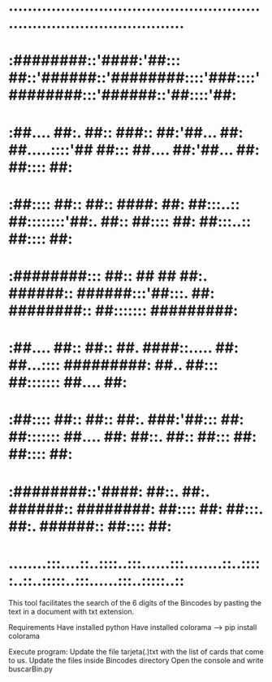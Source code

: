 #   ..........................................................................................
#   :########::'####:'##::: ##::'######::'########::::'###::::'########:::'######::'##::::'##:
#   :##.... ##:. ##:: ###:: ##:'##... ##: ##.....::::'## ##::: ##.... ##:'##... ##: ##:::: ##:
#   :##:::: ##:: ##:: ####: ##: ##:::..:: ##::::::::'##:. ##:: ##:::: ##: ##:::..:: ##:::: ##:
#   :########::: ##:: ## ## ##:. ######:: ######:::'##:::. ##: ########:: ##::::::: #########:
#   :##.... ##:: ##:: ##. ####::..... ##: ##...:::: #########: ##.. ##::: ##::::::: ##.... ##:
#   :##:::: ##:: ##:: ##:. ###:'##::: ##: ##::::::: ##.... ##: ##::. ##:: ##::: ##: ##:::: ##:
#   :########::'####: ##::. ##:. ######:: ########: ##:::: ##: ##:::. ##:. ######:: ##:::: ##:
#   ........:::....::..::::..:::......:::........::..:::::..::..:::::..:::......:::..:::::..:: 

This tool facilitates the search of the 6 digits of the Bincodes by pasting the text in a document with txt extension.

Requirements
Have installed python
Have installed colorama --> pip install colorama 

Execute program:
Update the file tarjeta(.)txt with the list of cards that come to us.
Update the files inside Bincodes directory
Open the console and write buscarBin.py
